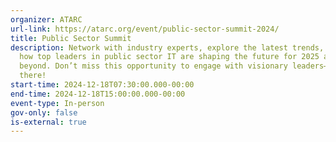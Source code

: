 ```yaml
---
organizer: ATARC
url-link: https://atarc.org/event/public-sector-summit-2024/
title: Public Sector Summit
description: Network with industry experts, explore the latest trends, and hear
  how top leaders in public sector IT are shaping the future for 2025 and
  beyond. Don’t miss this opportunity to engage with visionary leaders—see you
  there!
start-time: 2024-12-18T07:30:00.000-00:00
end-time: 2024-12-18T15:00:00.000-00:00
event-type: In-person
gov-only: false
is-external: true
---
```

